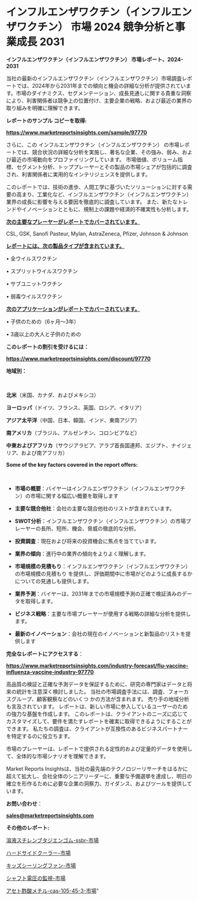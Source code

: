 # インフルエンザワクチン（インフルエンザワクチン） 市場 2024 競争分析と事業成長 2031

<strong>インフルエンザワクチン（インフルエンザワクチン） 市場レポート、2024-2031</strong>

当社の最新のインフルエンザワクチン（インフルエンザワクチン）市場調査レポートでは、2024年から2031年までの傾向と機会の詳細な分析が提供されています。市場のダイナミクス、セグメンテーション、成長見通しに関する貴重な洞察により、利害関係者は競争上の位置付け、主要企業の戦略、および最近の業界の取り組みを明確に理解できます。



<strong>レポートのサンプル コピーを取得:</strong> <a href=https://www.marketreportsinsights.com/sample/97770>

<strong><u>https://www.marketreportsinsights.com/sample/97770</u></strong></a>

さらに、この インフルエンザワクチン（インフルエンザワクチン） の市場レポートでは、競合状況の詳細な分析を実施し、著名な企業、その強み、弱み、および最近の市場動向をプロファイリングしています。 市場価値、ボリューム指標、セグメント分析、トッププレーヤーとその製品の市場シェアが包括的に調査され、利害関係者に実用的なインテリジェンスを提供します。

このレポートでは、技術の進歩、人間工学に基づいたソリューションに対する需要の高まり、工業化など、インフルエンザワクチン（インフルエンザワクチン） 業界の成長に影響を与える要因を徹底的に調査しています。 また、新たなトレンドやイノベーションとともに、規制上の課題や経済的不確実性も分析します。



<strong><u>次の主要なプレーヤーがレポートでカバーされています。</u></strong>

CSL, GSK, Sanofi Pasteur, Mylan, AstraZeneca, Pfizer, Johnson & Johnson



<strong><u><b>レポートには、次の製品タイプが含まれています。</b></u></strong>

• 全ウイルスワクチン

• スプリットウイルスワクチン

• サブユニットワクチン

• 弱毒ウイルスワクチン



<strong><u><b>次のアプリケーションがレポートでカバーされています。</b></u></strong>

• 子供のための（6ヶ月〜3年）

• 3歳以上の大人と子供のための



<strong><b>このレポートの割引を受けるには：</b></strong>

<a href=https://www.marketreportsinsights.com/discount/97770>

<strong><u>https://www.marketreportsinsights.com/discount/97770</u></strong></a>



<strong>地域別：</strong>

<strong> </strong>



<strong>北米</strong>（米国、カナダ、およびメキシコ）



<strong>ヨーロッパ</strong>（ドイツ、フランス、英国、ロシア、イタリア）



<strong>アジア太平洋</strong>（中国、日本、韓国、インド、東南アジア）



<strong>南アメリカ</strong>（ブラジル、アルゼンチン、コロンビアなど）



<strong>中東およびアフリカ</strong>（サウジアラビア、アラブ首長国連邦、エジプト、ナイジェリア、および南アフリカ）



<strong>Some of the key factors covered in the report offers:</strong>

<strong> </strong>
<ul>
  <li>

<strong>市場の概要</strong>：バイヤーはインフルエンザワクチン（インフルエンザワクチン）の市場に関する幅広い概要を取得します</li>
  <li>

<strong>主要な競合他社</strong>：会社の主要な競合他社のリストが含まれています。</li>
  <li>

<strong>SWOT分析</strong>：インフルエンザワクチン（インフルエンザワクチン）の市場プレーヤーの長所、短所、機会、脅威の徹底的な分析。</li>
  <li>

<strong>投資調査</strong>：現在および将来の投資機会に焦点を当てています。</li>
  <li>

<strong>業界の傾向</strong>：進行中の業界の傾向をよりよく理解します。</li>
  <li>

<strong>市場規模の見積もり</strong>：インフルエンザワクチン（インフルエンザワクチン）の市場規模の見積もり を提供し、評価期間中に市場がどのように成長するかについての見通しも提供します。</li>
  <li>

<strong>業界予測</strong>：バイヤーは、2031年までの市場規模予測の正確で検証済みのデータを取得します。</li>
  <li>

<strong>ビジネス戦略</strong>：主要な市場プレーヤーが使用する戦略の詳細な分析を提供します。</li>
  <li>

<strong>最新のイノベーション</strong>：会社の現在のイノベーションと新製品のリストを提供します</li>
</ul>


<strong>完全なレポートにアクセスする</strong>：

<a href=https://www.marketreportsinsights.com/industry-forecast/flu-vaccine-influenza-vaccine-industry-97770>

<strong><u>https://www.marketreportsinsights.com/industry-forecast/flu-vaccine-influenza-vaccine-industry-97770</u></strong></a>

高品質の検証と正確な予測データを保証するために、研究の専門家はデータと将来の統計を注意深く検討しました。 当社の市場調査手法には、調査、フォーカスグループ、顧客観察などのいくつ かの方法が含まれます。 売り手の地域分析も言及されています。 レポートは、新しい市場に参入しているユーザーのための強力な基盤を作成します。 このレポートは、クライアントのニーズに応じてカスタマイズして、要件を満たすレポートを確実に取得できるようにすることができます。 私たちの調査は、クライアントが互換性のあるビジネスパートナーを特定するのに役立ちます。

市場のプレーヤーは、レポートで提供される定性的および定量的データを使用して、全体的な市場シナリオを理解できます。

Market Reports Insightsは、当社の最先端のテクノロジーリサーチをはるかに超えて拡大し、会社全体のシニアリーダーに、重要な予備選挙を達成し、明日の確立を形作るために必要な企業の洞察力、ガイダンス、およびツールを提供しています。



<strong><b>お問い合わせ</b></strong>：

<a href=mailto:sales@marketreportsinsights.com>

<strong><u>sales@marketreportsinsights.com</u></strong></a>



<strong>その他のレポート:</strong>

<a href=https://www.linkedin.com/pulse/溶液スチレンブタジエンゴム-ssbr-市場-2023-年のダイナミクスとビジネストレンド-cgedf/>溶液スチレンブタジエンゴム-ssbr-市場</a>

<a href=https://www.linkedin.com/pulse/ハードサイドクーラー-市場-2023-総合分析と事業成長戦略-2030-pr-news-hub-iyslf/>ハードサイドクーラー-市場</a>

<a href=https://www.linkedin.com/pulse/キッズシーリングファン-市場-2023-推進要因と成長機会-2030-trend-titans-360-analysis-zmr5f/>キッズシーリングファン-市場</a>

<a href=https://www.linkedin.com/pulse/シャフト電圧の監視-市場-2023-最新の-cagr-および成長分析-2030-v1n6f/>シャフト電圧の監視-市場</a>

<a href=https://www.linkedin.com/pulse/アセト酢酸メチル-cas-105-45-3-市場-2023-swot-xbrvf/>アセト酢酸メチル-cas-105-45-3-市場</a>"
